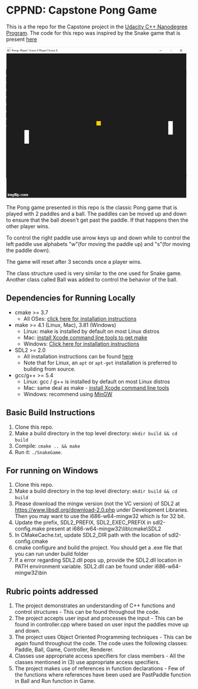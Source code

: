 # CPPND: Capstone Pong Game

This is a the repo for the Capstone project in the [Udacity C++ Nanodegree Program](https://www.udacity.com/course/c-plus-plus-nanodegree--nd213). The code for this repo was inspired by the Snake game that is present [here](https://github.com/udacity/CppND-Capstone-Snake-Game.git)

<img src="pong_game.gif"/>

The Pong game presented in this repo is the classic Pong game that is played with 2 paddles and a  ball. The paddles can be moved up and down to ensure that the ball doesn't get past the paddle. If that happens then the other player wins.

To control the right paddle use arrow keys up and down while to control the left paddle use alphabets "w"(for moving the paddle up) and "s"(for moving the paddle down).

The game will reset after 3 seconds once a player wins.

The class structure used is very similar to the one used for Snake game. Another class called Ball was added to control the behavior of the ball.

## Dependencies for Running Locally
* cmake >= 3.7
  * All OSes: [click here for installation instructions](https://cmake.org/install/)
* make >= 4.1 (Linux, Mac), 3.81 (Windows)
  * Linux: make is installed by default on most Linux distros
  * Mac: [install Xcode command line tools to get make](https://developer.apple.com/xcode/features/)
  * Windows: [Click here for installation instructions](http://gnuwin32.sourceforge.net/packages/make.htm)
* SDL2 >= 2.0
  * All installation instructions can be found [here](https://wiki.libsdl.org/Installation)
  * Note that for Linux, an `apt` or `apt-get` installation is preferred to building from source.
* gcc/g++ >= 5.4
  * Linux: gcc / g++ is installed by default on most Linux distros
  * Mac: same deal as make - [install Xcode command line tools](https://developer.apple.com/xcode/features/)
  * Windows: recommend using [MinGW](http://www.mingw.org/)

## Basic Build Instructions

1. Clone this repo.
2. Make a build directory in the top level directory: `mkdir build && cd build`
3. Compile: `cmake .. && make`
4. Run it: `./SnakeGame`.

## For running on Windows
1. Clone this repo.
2. Make a build directory in the top level directory: `mkdir build && cd build`
3. Please download the mingw version (not the VC version) of SDL2 at https://www.libsdl.org/download-2.0.php under Development Libraries. Then you may want to use the i686-w64-mingw32 which is for 32 bit.
4. Update the prefix, SDL2_PREFIX, SDL2_EXEC_PREFIX in sdl2-config.make present at i686-w64-mingw32\lib\cmake\SDL2
5. In CMakeCache.txt, update SDL2_DIR path with the location of sdl2-config.cmake
6. cmake configure and build the project. You should get a .exe file that you can run under build folder
7. If a error regarding SDL2.dll pops up, provide the SDL2.dll location in PATH environment variable. SDL2.dll can be found under i686-w64-mingw32\bin

## Rubric points addressed
1. The project demonstrates an understanding of C++ functions and control structures - This can be found throughout the code.
2. The project accepts user input and processes the input - This can be found in controller.cpp where based on user input the paddles move up and down.
3. The project uses Object Oriented Programming techniques - This can be again found throughout the code. The code uses the following classes: Paddle, Ball, Game, Controller, Renderer.
4. Classes use appropriate access specifiers for class members - All the classes mentioned in (3) use appropriate access specifiers.
5. The project makes use of references in function declarations - Few of the functions where references have been used are PastPaddle function in Ball and Run function in Game.
